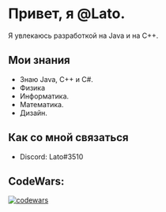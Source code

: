 #  Привет, я @Lato.

Я увлекаюсь разработкой на Java и на С++.

## Мои знания
- Знаю Java, С++ и C#.
- Физика
- Информатика.
- Математика.
- Дизайн.

## Как со мной связаться
- Discord: Lato#3510

## CodeWars: 
 [![codewars](https://www.codewars.com/users/DOBRATA/badges/large)](https://www.codewars.com/users/DOBRATA)   

